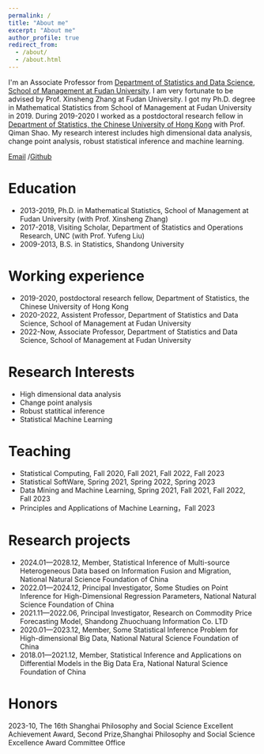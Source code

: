 ```yaml
---
permalink: /
title: "About me"
excerpt: "About me"
author_profile: true
redirect_from: 
  - /about/
  - /about.html
---
```


I'm an Associate Professor from [Department of Statistics and Data Science](https://www.fdsm.fudan.edu.cn/AboutUs/preview.html?uid=012128), [School of Management at Fudan University]( https://www.fdsm.fudan.edu.cn). I am very fortunate to be advised by Prof. Xinsheng Zhang at Fudan University. I got my Ph.D. degree in Mathematical Statistics from School of Management at Fudan University in 2019. During 2019-2020 I worked as a postdoctoral research fellow in [Department of Statistics, the Chinese University of Hong Kong](https://www.sta.cuhk.edu.hk) with Prof. Qiman Shao. My research interest includes high dimensional data analysis, change point analysis, robust statistical inference and machine learning. 


[Email](mailto:bin_liu@fudan.edu.cn) /[Github](https://github.com/liubin0145/liubin0145.github.io)

Education
======
* 2013-2019, Ph.D. in Mathematical Statistics, School of Management at Fudan University (with Prof. Xinsheng Zhang)
* 2017-2018, Visiting Scholar, Department of Statistics and Operations Research, UNC (with Prof. Yufeng Liu)
* 2009-2013, B.S. in Statistics, Shandong University


Working experience
======
* 2019-2020, postdoctoral research fellow, Department of Statistics, the Chinese University of Hong Kong
* 2020-2022, Assistent Professor, Department of Statistics and Data Science, School of Management at Fudan University
* 2022-Now, Associate Professor, Department of Statistics and Data Science, School of Management at Fudan University

Research Interests
======
 * High dimensional data analysis
 * Change point analysis
 * Robust statitical inference
 * Statistical Machine Learning

Teaching
======
* Statistical Computing, Fall 2020, Fall 2021, Fall 2022, Fall 2023
* Statistical SoftWare, Spring 2021, Spring 2022, Spring 2023
* Data Mining and Machine Learning, Spring 2021, Fall 2021, Fall 2022, Fall 2023
* Principles and Applications of Machine Learning，Fall 2023


Research projects
======
* 2024.01—2028.12, Member, Statistical Inference of Multi-source Heterogeneous Data based on Information Fusion and Migration, National Natural Science Foundation of China
* 2022.01—2024.12, Principal Investigator, Some Studies on Point Inference for High-Dimensional Regression Parameters, National Natural Science Foundation of China
* 2021.11—2022.06, Principal Investigator, Research on Commodity Price Forecasting Model, Shandong Zhuochuang Information Co. LTD
* 2020.01—2023.12, Member, Some Statistical Inference Problem for High-dimensional Big Data, National Natural Science Foundation of China
* 2018.01—2021.12, Member, Statistical Inference and Applications on Differential Models in the Big Data Era, National Natural Science Foundation of China

Honors
=====
2023-10, The 16th Shanghai Philosophy and Social Science Excellent Achievement Award, Second Prize,Shanghai Philosophy and Social Science Excellence Award Committee Office
